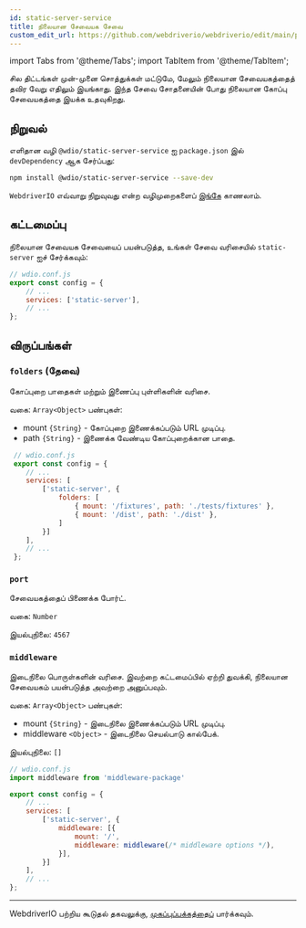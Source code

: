 ```yaml
---
id: static-server-service
title: நிலையான சேவையக சேவை
custom_edit_url: https://github.com/webdriverio/webdriverio/edit/main/packages/wdio-static-server-service/README.md
---
```


import Tabs from '@theme/Tabs';
import TabItem from '@theme/TabItem';

சில திட்டங்கள் முன்-முனை சொத்துக்கள் மட்டுமே, மேலும் நிலையான சேவையகத்தைத் தவிர வேறு எதிலும் இயங்காது. இந்த சேவை சோதனையின் போது நிலையான கோப்பு சேவையகத்தை இயக்க உதவுகிறது.

## நிறுவல்

எளிதான வழி `@wdio/static-server-service` ஐ `package.json` இல் `devDependency` ஆக சேர்ப்பது:

```sh
npm install @wdio/static-server-service --save-dev
```

`WebdriverIO` எவ்வாறு நிறுவுவது என்ற வழிமுறைகளைப் [இங்கே](https://webdriver.io/docs/gettingstarted) காணலாம்.

## கட்டமைப்பு

நிலையான சேவையக சேவையைப் பயன்படுத்த, உங்கள் சேவை வரிசையில் `static-server` ஐச் சேர்க்கவும்:

```js
// wdio.conf.js
export const config = {
    // ...
    services: ['static-server'],
    // ...
};
```

## விருப்பங்கள்

### `folders` (தேவை)

கோப்புறை பாதைகள் மற்றும் இணைப்பு புள்ளிகளின் வரிசை.

வகை: `Array<Object>`
பண்புகள்:
 - mount `{String}` - கோப்புறை இணைக்கப்படும் URL முடிப்பு.
 - path `{String}` - இணைக்க வேண்டிய கோப்புறைக்கான பாதை.

``` javascript
 // wdio.conf.js
 export const config = {
    // ...
    services: [
        ['static-server', {
            folders: [
                { mount: '/fixtures', path: './tests/fixtures' },
                { mount: '/dist', path: './dist' },
            ]
        }]
    ],
    // ...
 };
```

### `port`

சேவையகத்தைப் பிணைக்க போர்ட்.

வகை: `Number`

இயல்புநிலை: `4567`

### `middleware`

இடைநிலை பொருள்களின் வரிசை. இவற்றை கட்டமைப்பில் ஏற்றி துவக்கி, நிலையான சேவையகம் பயன்படுத்த அவற்றை அனுப்பவும்.

வகை: `Array<Object>`
பண்புகள்:
 - mount `{String}` - இடைநிலை இணைக்கப்படும் URL முடிப்பு.
 - middleware `<Object>` - இடைநிலை செயல்பாடு கால்பேக்.

இயல்புநிலை: `[]`

``` javascript
// wdio.conf.js
import middleware from 'middleware-package'

export const config = {
    // ...
    services: [
        ['static-server', {
            middleware: [{
                mount: '/',
                middleware: middleware(/* middleware options */),
            }],
        }]
    ],
    // ...
};
```

----

WebdriverIO பற்றிய கூடுதல் தகவலுக்கு, [முகப்புப்பக்கத்தைப்](http://webdriver.io) பார்க்கவும்.